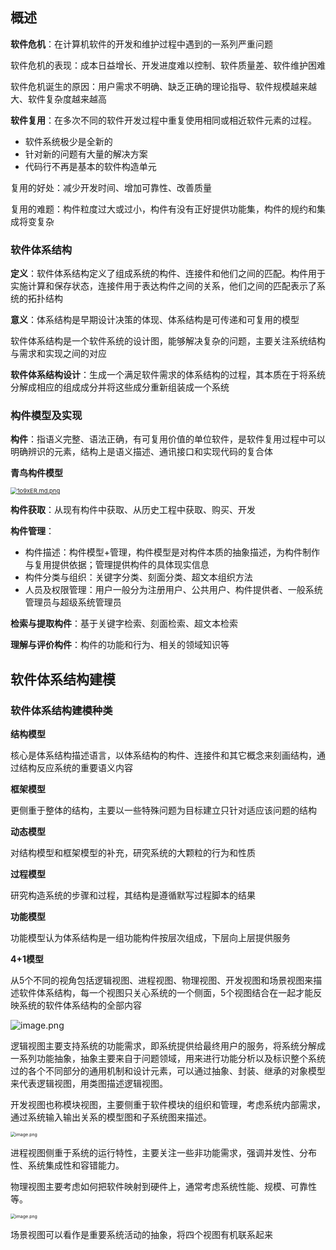 ## 概述

**软件危机**：在计算机软件的开发和维护过程中遇到的一系列严重问题

软件危机的表现：成本日益增长、开发进度难以控制、软件质量差、软件维护困难

软件危机诞生的原因：用户需求不明确、缺乏正确的理论指导、软件规模越来越大、软件复杂度越来越高

**软件复用**：在多次不同的软件开发过程中重复使用相同或相近软件元素的过程。

* 软件系统极少是全新的
* 针对新的问题有大量的解决方案
* 代码行不再是基本的软件构造单元

复用的好处：减少开发时间、增加可靠性、改善质量

复用的难题：构件粒度过大或过小，构件有没有正好提供功能集，构件的规约和集成将变复杂

### 软件体系结构

**定义**：软件体系结构定义了组成系统的构件、连接件和他们之间的匹配。构件用于实施计算和保存状态，连接件用于表达构件之间的关系，他们之间的匹配表示了系统的拓扑结构

**意义**：体系结构是早期设计决策的体现、体系结构是可传递和可复用的模型

软件体系结构是一个软件系统的设计图，能够解决复杂的问题，主要关注系统结构与需求和实现之间的对应

**软件体系结构设计**：生成一个满足软件需求的体系结构的过程，其本质在于将系统分解成相应的组成成分并将这些成分重新组装成一个系统

### 构件模型及实现

**构件**：指语义完整、语法正确，有可复用价值的单位软件，是软件复用过程中可以明确辨识的元素，结构上是语义描述、通讯接口和实现代码的复合体

**青鸟构件模型**

[<img src="https://s2.ax1x.com/2020/02/11/1o9xER.md.png" alt="1o9xER.md.png" style="zoom:67%;" />](https://imgchr.com/i/1o9xER)

**构件获取**：从现有构件中获取、从历史工程中获取、购买、开发

**构件管理**：

* 构件描述：构件模型+管理，构件模型是对构件本质的抽象描述，为构件制作与复用提供依据；管理提供构件的具体现实信息
* 构件分类与组织：关键字分类、刻面分类、超文本组织方法
* 人员及权限管理：用户一般分为注册用户、公共用户、构件提供者、一般系统管理员与超级系统管理员

**检索与提取构件**：基于关键字检索、刻面检索、超文本检索

**理解与评价构件**：构件的功能和行为、相关的领域知识等

## 软件体系结构建模

### 软件体系结构建模种类

**结构模型**

核心是体系结构描述语言，以体系结构的构件、连接件和其它概念来刻画结构，通过结构反应系统的重要语义内容

**框架模型**

更侧重于整体的结构，主要以一些特殊问题为目标建立只针对适应该问题的结构

**动态模型**

对结构模型和框架模型的补充，研究系统的大颗粒的行为和性质

**过程模型**

研究构造系统的步骤和过程，其结构是遵循默写过程脚本的结果

**功能模型**

功能模型认为体系结构是一组功能构件按层次组成，下层向上层提供服务

**4+1模型**

从5个不同的视角包括逻辑视图、进程视图、物理视图、开发视图和场景视图来描述软件体系结构，每一个视图只关心系统的一个侧面，5个视图结合在一起才能反映系统的软件体系结构的全部内容

![image.png](https://i.loli.net/2020/03/08/sEc8kDN1VR3QPmH.png)

逻辑视图主要支持系统的功能需求，即系统提供给最终用户的服务，将系统分解成一系列功能抽象，抽象主要来自于问题领域，用来进行功能分析以及标识整个系统过的各个不同部分的通用机制和设计元素，可以通过抽象、封装、继承的对象模型来代表逻辑视图，用类图描述逻辑视图。

开发视图也称模块视图，主要侧重于软件模块的组织和管理，考虑系统内部需求，通过系统输入输出关系的模型图和子系统图来描述。

<img src="https://i.loli.net/2020/03/08/9uRZEckpWKnUm5x.png" alt="image.png" style="zoom:50%;" />

进程视图侧重于系统的运行特性，主要关注一些非功能需求，强调并发性、分布性、系统集成性和容错能力。

物理视图主要考虑如何把软件映射到硬件上，通常考虑系统性能、规模、可靠性等。

<img src="https://i.loli.net/2020/03/08/Cd3zelo5ms6wgp4.png" alt="image.png" style="zoom:50%;" />

场景视图可以看作是重要系统活动的抽象，将四个视图有机联系起来
